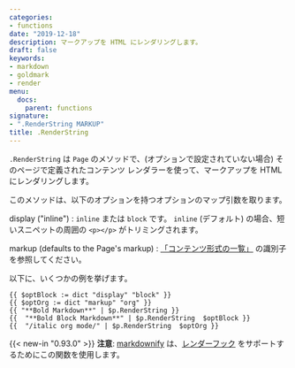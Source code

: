 ```yaml
---
categories:
- functions
date: "2019-12-18"
description: マークアップを HTML にレンダリングします。
draft: false
keywords:
- markdown
- goldmark
- render
menu:
  docs:
    parent: functions
signature:
- ".RenderString MARKUP"
title: .RenderString
---
```


`.RenderString` は `Page` のメソッドで、(オプションで設定されていない場合) そのページで定義されたコンテンツ レンダラーを使って、マークアップを HTML にレンダリングします。

このメソッドは、以下のオプションを持つオプションのマップ引数を取ります。

display ("inline")
: `inline` または `block` です。 `inline` (デフォルト) の場合、短いスニペットの周囲の `<p></p>` がトリミングされます。

markup (defaults to the Page's markup)
: [「コンテンツ形式の一覧」](/content-management/formats/#list-of-content-formats) の識別子を参照してください。

以下に、いくつかの例を挙げます。

```go-html-template
{{ $optBlock := dict "display" "block" }}
{{ $optOrg := dict "markup" "org" }}
{{ "**Bold Markdown**" | $p.RenderString }}
{{  "**Bold Block Markdown**" | $p.RenderString  $optBlock }}
{{  "/italic org mode/" | $p.RenderString  $optOrg }}
```

{{< new-in "0.93.0" >}} **注意**: [markdownify](/functions/markdownify/) は、[レンダーフック](/getting-started/configuration-markup/#markdown-render-hooks) をサポートするためにこの関数を使用します。

